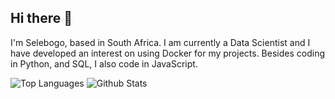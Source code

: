 ## Hi there 👋

I'm Selebogo, based in South Africa. I am currently a Data Scientist and I have developed an interest on using Docker for my projects. Besides coding in Python, and SQL, I also code in JavaScript.


<p style="align:center" >
<img style="align:center" src="https://github-readme-stats.vercel.app/api/top-langs/?username=scmosoeu&layout=compact&hide=Jupyter%20Notebook&theme=tokyonight&langs_count=6" alt="Top Languages"/>
<img style="align:center" src="https://github-readme-stats.vercel.app/api?username=scmosoeu&show_icons=true&theme=tokyonight" alt="Github Stats"/>
</p>
